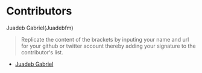 # Contributors

Juadeb Gabriel(Juadebfm)

> Replicate the content of the brackets by inputing your name and url for your github or twitter account thereby adding your signature to the contributorʻs list.

- [Juadeb Gabriel](https://github.com/Juadebfm)
